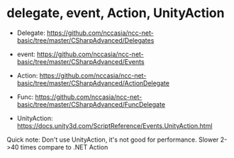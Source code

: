 # delegate, event, Action, UnityAction

* Delegate: https://github.com/nccasia/ncc-net-basic/tree/master/CSharpAdvanced/Delegates
* event: https://github.com/nccasia/ncc-net-basic/tree/master/CSharpAdvanced/Events
* Action: https://github.com/nccasia/ncc-net-basic/tree/master/CSharpAdvanced/ActionDelegate
* Func: https://github.com/nccasia/ncc-net-basic/tree/master/CSharpAdvanced/FuncDelegate

* UnityAction: https://docs.unity3d.com/ScriptReference/Events.UnityAction.html

Quick note: Don't use UnityAction, it's not good for performance. Slower 2->40 times compare to .NET Action
